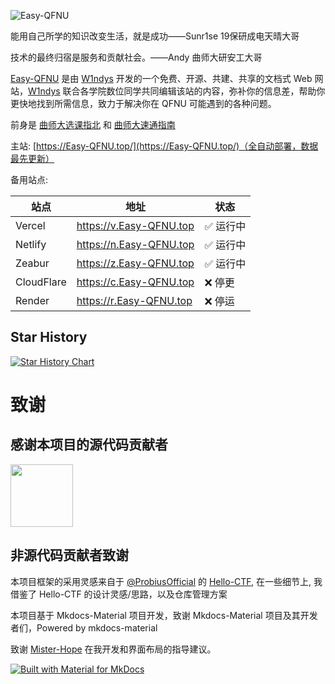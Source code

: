 <!-- [![Easy-QFNU](assets/image/image.png)](https://easy-qfnu.top) -->

![Easy-QFNU](https://socialify.git.ci/W1ndys/Easy-QFNU/image?description=1&font=Inter&forks=1&issues=1&language=1&logo=https%3A%2F%2Feasy-qfnu.top%2Fassets%2Flogo%2Ffavico.png&owner=1&pattern=Signal&pulls=1&stargazers=1&theme=Auto)

<!-- <center><h1>Easy-QFNU 官方文档</h1></center> -->

<!-- <div style="max-width: 100%; margin: 0 auto;">
    <img src="https://stats.deeptrain.net/repo/W1ndys/Easy-QFNU/?theme=light" alt="GitHub API Image" style="max-width: 100%; height: auto; display: block; margin: 0 auto;">
</div> -->

能用自己所学的知识改变生活，就是成功——Sunr1se 19保研成电天晴大哥

技术的最终归宿是服务和贡献社会。——Andy 曲师大研安工大哥

[Easy-QFNU](https://Easy-QFNU.top/) 是由 [W1ndys](https://w1ndys.top/) 开发的一个免费、开源、共建、共享的文档式 Web 网站，[W1ndys](https://w1ndys.top/) 联合各学院数位同学共同编辑该站的内容，弥补你的信息差，帮助你更快地找到所需信息，致力于解决你在 QFNU 可能遇到的各种问题。

前身是 [曲师大选课指北](https://blog.w1ndys.top/posts/216d9006/) 和 [曲师大速通指南](https://blog.w1ndys.top/posts/8f8bbaa8/)

主站: [https://Easy-QFNU.top/](https://Easy-QFNU.top/)（全自动部署，数据最先更新）

备用站点:

| 站点       | 地址                      | 状态      |
| ---------- | ------------------------- | --------- |
| Vercel     | <https://v.Easy-QFNU.top> | ✅ 运行中 |
| Netlify    | <https://n.Easy-QFNU.top> | ✅ 运行中 |
| Zeabur     | <https://z.Easy-QFNU.top> | ✅ 运行中 |
| CloudFlare | <https://c.Easy-QFNU.top> | ❌ 停更   |
| Render     | <https://r.Easy-QFNU.top> | ❌ 停运   |

## Star History

[![Star History Chart](https://api.star-history.com/svg?repos=W1ndys/Easy-QFNU&type=Date)](https://star-history.com/#W1ndys/Easy-QFNU&Date)

# 致谢

## 感谢本项目的源代码贡献者

<p align="left">
    <a href="https://github.com/W1ndys/Easy-QFNU/graphs/contributors">
        <img width="100" src="https://contrib.rocks/image?repo=W1ndys/Easy-QFNU" />
    </a>
</p>

## 非源代码贡献者致谢

本项目框架的采用灵感来自于 [@ProbiusOfficial](https://github.com/ProbiusOfficial/) 的 [Hello-CTF](https://github.com/ProbiusOfficial/Hello-CTF/), 在一些细节上, 我借鉴了 Hello-CTF 的设计灵感/思路，以及仓库管理方案

本项目基于 Mkdocs-Material 项目开发，致谢 Mkdocs-Material 项目及其开发者们，Powered by mkdocs-material

致谢 [Mister-Hope](https://github.com/Mister-Hope) 在我开发和界面布局的指导建议。

[![Built with Material for MkDocs](https://img.shields.io/badge/Material_for_MkDocs-526CFE?style=for-the-badge&logo=MaterialForMkDocs&logoColor=white)](https://squidfunk.github.io/mkdocs-material/)
